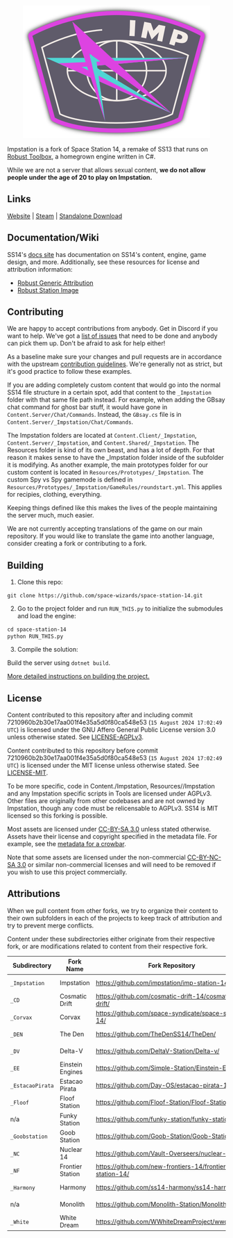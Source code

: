 <p align="center"> <img alt="Impstation" src="https://github.com/impstation/imp-station-14/blob/master/Resources/Textures/Logo/logo.png" /></p>

Impstation is a fork of Space Station 14, a remake of SS13 that runs on [Robust Toolbox](https://github.com/space-wizards/RobustToolbox), a homegrown engine written in C#.

While we are not a server that allows sexual content, <b>we do not allow people under the age of 20 to play on Impstation.</b>

## Links
[Website](https://impstation.gay/) | [Steam](https://store.steampowered.com/app/1255460/Space_Station_14/) | [Standalone Download](https://spacestation14.io/about/nightlies/)

## Documentation/Wiki

SS14's [docs site](https://docs.spacestation14.com/) has documentation on SS14's content, engine, game design, and more.
Additionally, see these resources for license and attribution information:
- [Robust Generic Attribution](https://docs.spacestation14.com/en/specifications/robust-generic-attribution.html)
- [Robust Station Image](https://docs.spacestation14.com/en/specifications/robust-station-image.html)

## Contributing

We are happy to accept contributions from anybody. Get in Discord if you want to help. We've got a [list of issues](https://github.com/impstation/imp-station-14/issues) that need to be done and anybody can pick them up. Don't be afraid to ask for help either!

As a baseline make sure your changes and pull requests are in accordance with the upstream [contribution guidelines](https://docs.spacestation14.com/en/general-development/codebase-info/pull-request-guidelines.html). We're generally not as strict, but it's good practice to follow these examples.

If you are adding completely custom content that would go into the normal SS14 file structure in a certain spot, add that content to the `_Impstation` folder with that same file path instead. For example, when adding the GBsay chat command for ghost bar stuff, it would have gone in `Content.Server/Chat/Commands`. Instead, the `GBsay.cs` file is in `Content.Server/_Impstation/Chat/Commands`.

The Impstation folders are located at `Content.Client/_Impstation`, `Content.Server/_Impstation`, and `Content.Shared/_Impstation`. The Resources folder is kind of its own beast, and has a lot of depth. For that reason it makes sense to have the _Impstation folder inside of the subfolder it is modifying. As another example, the main prototypes folder for our  custom content is located in `Resources/Prototypes/_Impstation`. The custom Spy vs Spy gamemode is defined in `Resources/Prototypes/_Impstation/GameRules/roundstart.yml`. This applies for recipies, clothing, everything.

Keeping things defined like this makes the lives of the people maintaining the server much, much easier.

We are not currently accepting translations of the game on our main repository. If you would like to translate the game into another language, consider creating a fork or contributing to a fork.


## Building

1. Clone this repo:
```shell
git clone https://github.com/space-wizards/space-station-14.git
```
2. Go to the project folder and run `RUN_THIS.py` to initialize the submodules and load the engine:
```shell
cd space-station-14
python RUN_THIS.py
```
3. Compile the solution:

Build the server using `dotnet build`.

[More detailed instructions on building the project.](https://docs.spacestation14.com/en/general-development/setup.html)

## License

Content contributed to this repository after and including commit 7210960b2b30e17aa001f4e35a5d0f80ca548e53 (`15 August 2024 17:02:49 UTC`) is licensed under the GNU Affero General Public License version 3.0 unless otherwise stated. See [LICENSE-AGPLv3](./LICENSE-AGPLv3.TXT).

Content contributed to this repository before commit 7210960b2b30e17aa001f4e35a5d0f80ca548e53 (`15 August 2024 17:02:49 UTC`) is licensed under the MIT license unless otherwise stated. See [LICENSE-MIT](./LICENSE-MIT.TXT).

To be more specific, code in Content./Impstation, Resources//Impstation and any Impstation specific scripts in Tools are licensed under AGPLv3. Other files are originally from other codebases and are not owned by Impstation, though any code must be relicensable to AGPLv3. SS14 is MIT licensed so this forking is possible.

Most assets are licensed under [CC-BY-SA 3.0](https://creativecommons.org/licenses/by-sa/3.0/) unless stated otherwise. Assets have their license and copyright specified in the metadata file. For example, see the [metadata for a crowbar](https://github.com/space-wizards/space-station-14/blob/master/Resources/Textures/Objects/Tools/crowbar.rsi/meta.json).

Note that some assets are licensed under the non-commercial [CC-BY-NC-SA 3.0](https://creativecommons.org/licenses/by-nc-sa/3.0/) or similar non-commercial licenses and will need to be removed if you wish to use this project commercially.

## Attributions

When we pull content from other forks, we try to organize their content to their own subfolders in each of the projects to keep track of attribution and try to prevent merge conflicts.

Content under these subdirectories either originate from their respective fork, or are modifications related to content from their respective fork.

| Subdirectory     | Fork Name        | Fork Repository                                          | License  |
|------------------|------------------|----------------------------------------------------------|----------|
| `_Impstation`    | Impstation       | https://github.com/impstation/imp-station-14/            | AGPL 3.0 |
| `_CD`            | Cosmatic Drift   | https://github.com/cosmatic-drift-14/cosmatic-drift/     | MIT      |
| `_Corvax`        | Corvax           | https://github.com/space-syndicate/space-station-14/     | MIT      |
| `_DEN`           | The Den          | https://github.com/TheDenSS14/TheDen/                    | AGPL 3.0 |
| `_DV`            | Delta-V          | https://github.com/DeltaV-Station/Delta-v/               | AGPL 3.0 |
| `_EE`            | Einstein Engines | https://github.com/Simple-Station/Einstein-Engines/      | AGPL 3.0 |
| `_EstacaoPirata` | Estacao Pirata   | https://github.com/Day-OS/estacao-pirata-14/             | AGPL 3.0 |
| `_Floof`         | Floof Station    | https://github.com/Floof-Station/Floof-Station/          | AGPL 3.0 |
| n/a              | Funky Station    | https://github.com/funky-station/funky-station/          | AGPL 3.0 |
| `_Goobstation`   | Goob Station     | https://github.com/Goob-Station/Goob-Station/            | AGPL 3.0 |
| `_NC`            | Nuclear 14       | https://github.com/Vault-Overseers/nuclear-14/           | AGPL 3.0 |
| `_NF`            | Frontier Station | https://github.com/new-frontiers-14/frontier-station-14/ | AGPL 3.0 |
| `_Harmony`       | Harmony          | https://github.com/ss14-harmony/ss14-harmony/            | AGPL 3.0 |
| n/a              | Monolith         | https://github.com/Monolith-Station/Monolith/            | AGPL 3.0 |
| `_White`         | White Dream      | https://github.com/WWhiteDreamProject/wwdpublic/         | AGPL 3.0 |
